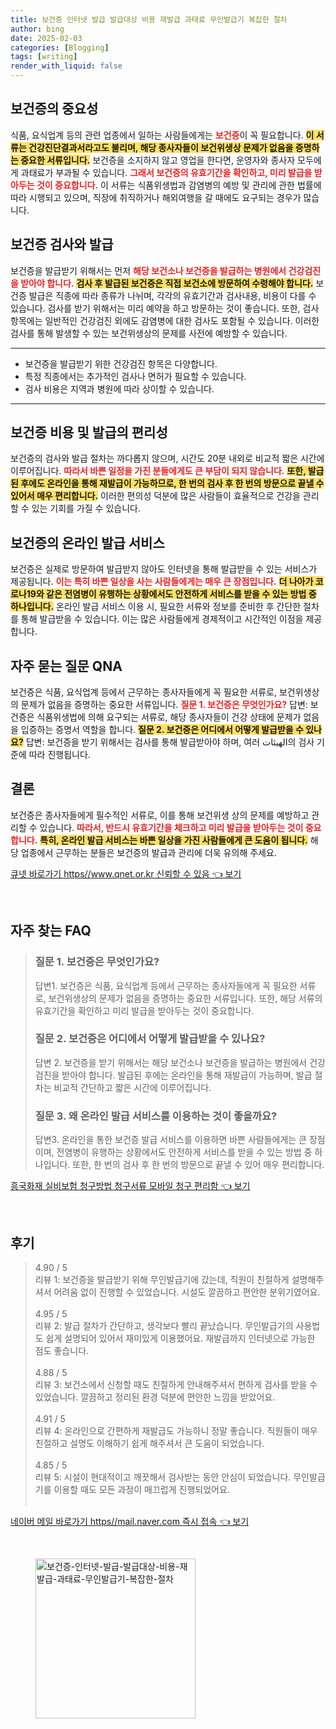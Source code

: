 ```yaml
---
title: 보건증 인터넷 발급 발급대상 비용 재발급 과태료 무인발급기 복잡한 절차
author: bing
date: 2025-02-03
categories: [Blogging]
tags: [writing]
render_with_liquid: false
---
```



<h2 id='보건증의_중요성'>보건증의 중요성</h2>

<p>식품, 요식업계 등의 관련 업종에서 일하는 사람들에게는 <b><span style="color: #ee2323;">보건증</span></b>이 꼭 필요합니다. <b><span style="background-color: #ffe066;">이 서류는 건강진단결과서라고도 불리며, 해당 종사자들이 보건위생상 문제가 없음을 증명하는 중요한 서류입니다.</span></b> 보건증을 소지하지 않고 영업을 한다면, 운영자와 종사자 모두에게 과태료가 부과될 수 있습니다. <b><span style="color: #ee2323;">그래서 보건증의 유효기간을 확인하고, 미리 발급을 받아두는 것이 중요합니다.</span></b> 이 서류는 식품위생법과 감염병의 예방 및 관리에 관한 법률에 따라 시행되고 있으며, 직장에 취직하거나 해외여행을 갈 때에도 요구되는 경우가 많습니다.</p>

<h2 id='보건증_검사와_발급'>보건증 검사와 발급</h2>

<p>보건증을 발급받기 위해서는 먼저 <b><span style="color: #ee2323;">해당 보건소나 보건증을 발급하는 병원에서 건강검진을 받아야 합니다.</span></b> <b><span style="background-color: #ffe066;">검사 후 발급된 보건증은 직접 보건소에 방문하여 수령해야 합니다.</span></b> 보건증 발급은 직종에 따라 종류가 나뉘며, 각각의 유효기간과 검사내용, 비용이 다를 수 있습니다. 검사를 받기 위해서는 미리 예약을 하고 방문하는 것이 좋습니다. 또한, 검사 항목에는 일반적인 건강검진 외에도 감염병에 대한 검사도 포함될 수 있습니다. 이러한 검사를 통해 발생할 수 있는 보건위생상의 문제를 사전에 예방할 수 있습니다.</p>

<hr />

<ul>
    <li>보건증을 발급받기 위한 건강검진 항목은 다양합니다.</li>
    <li>특정 직종에서는 추가적인 검사나 면허가 필요할 수 있습니다.</li>
    <li>검사 비용은 지역과 병원에 따라 상이할 수 있습니다.</li>
</ul>

<hr />

<h2 id='보건증_비용과_발급의_편리성'>보건증 비용 및 발급의 편리성</h2>

<p>보건증의 검사와 발급 절차는 까다롭지 않으며, 시간도 20분 내외로 비교적 짧은 시간에 이루어집니다. <b><span style="color: #ee2323;">따라서 바쁜 일정을 가진 분들에게도 큰 부담이 되지 않습니다.</span></b> <b><span style="background-color: #ffe066;">또한, 발급된 후에도 온라인을 통해 재발급이 가능하므로, 한 번의 검사 후 한 번의 방문으로 끝낼 수 있어서 매우 편리합니다.</span></b> 이러한 편의성 덕분에 많은 사람들이 효율적으로 건강을 관리할 수 있는 기회를 가질 수 있습니다.</p>

<h2 id='보건증의_온라인_발급_서비스'>보건증의 온라인 발급 서비스</h2>

<p>보건증은 실제로 방문하여 발급받지 않아도 인터넷을 통해 발급받을 수 있는 서비스가 제공됩니다. <b><span style="color: #ee2323;">이는 특히 바쁜 일상을 사는 사람들에게는 매우 큰 장점입니다.</span></b> <b><span style="background-color: #ffe066;">더 나아가 코로나19와 같은 전염병이 유행하는 상황에서도 안전하게 서비스를 받을 수 있는 방법 중 하나입니다.</span></b> 온라인 발급 서비스 이용 시, 필요한 서류와 정보를 준비한 후 간단한 절차를 통해 발급받을 수 있습니다. 이는 많은 사람들에게 경제적이고 시간적인 이점을 제공합니다.</p>

<h2 id='자주_묻는_질문_QNA'>자주 묻는 질문 QNA</h2>

<p>보건증은 식품, 요식업계 등에서 근무하는 종사자들에게 꼭 필요한 서류로, 보건위생상의 문제가 없음을 증명하는 중요한 서류입니다. <b><span style="color: #ee2323;">질문 1. 보건증은 무엇인가요?</span></b> 답변: 보건증은 식품위생법에 의해 요구되는 서류로, 해당 종사자들이 건강 상태에 문제가 없음을 입증하는 증명서 역할을 합니다. <b><span style="background-color: #ffe066;">질문 2. 보건증은 어디에서 어떻게 발급받을 수 있나요?</span></b> 답변: 보건증을 받기 위해서는 검사를 통해 발급받아야 하며, 여러 الهيئات의 검사 기준에 따라 진행됩니다.</p>

<h2 id='결론'>결론</h2>

<p>보건증은 종사자들에게 필수적인 서류로, 이를 통해 보건위생 상의 문제를 예방하고 관리할 수 있습니다. <b><span style="color: #ee2323;">따라서, 반드시 유효기간을 체크하고 미리 발급을 받아두는 것이 중요합니다.</span></b> <b><span style="background-color: #ffe066;">특히, 온라인 발급 서비스는 바쁜 일상을 가진 사람들에게 큰 도움이 됩니다.</span></b> 해당 업종에서 근무하는 분들은 보건증의 발급과 관리에 더욱 유의해 주세요.</p>


<p><a class="click-button" title="큐넷 바로가기 https//www.qnet.or.kr 신뢰할 수 있음" href="https://aptwhite.github.io/posts/%ED%81%90%EB%84%B7-%EB%B0%94%EB%A1%9C%EA%B0%80%EA%B8%B0-httpswww.qnet.or.kr-%EC%8B%A0%EB%A2%B0%ED%95%A0-%EC%88%98-%EC%9E%88%EC%9D%8C/" rel="dofollow">큐넷 바로가기 https//www.qnet.or.kr 신뢰할 수 있음 👈 보기</a></p><br>
<h2 id='자주_찾는_FAQ'>자주 찾는 FAQ</h2>
<div itemscope="" itemtype="https://schema.org/FAQPage"> 
<blockquote> 
<div itemscope="" itemprop="mainEntity" itemtype="https://schema.org/Question"> 
<h3 itemprop="name">질문 1. 보건증은 무엇인가요?</h3> 
<div itemscope="" itemprop="acceptedAnswer" itemtype="https://schema.org/Answer"> 
<span itemprop="text"> 
<p>답변1. 보건증은 식품, 요식업계 등에서 근무하는 종사자들에게 꼭 필요한 서류로, 보건위생상의 문제가 없음을 증명하는 중요한 서류입니다. 또한, 해당 서류의 유효기간을 확인하고 미리 발급을 받아두는 것이 중요합니다.</p> 
</span> 
</div> 
</div> 

<div itemscope="" itemprop="mainEntity" itemtype="https://schema.org/Question"> 
<h3 itemprop="name">질문 2. 보건증은 어디에서 어떻게 발급받을 수 있나요?</h3> 
<div itemscope="" itemprop="acceptedAnswer" itemtype="https://schema.org/Answer"> 
<span itemprop="text"> 
<p>답변 2. 보건증을 받기 위해서는 해당 보건소나 보건증을 발급하는 병원에서 건강검진을 받아야 합니다. 발급된 후에는 온라인을 통해 재발급이 가능하며, 발급 절차는 비교적 간단하고 짧은 시간에 이루어집니다.</p> 
</span> 
</div> 
</div> 

<div itemscope="" itemprop="mainEntity" itemtype="https://schema.org/Question"> 
<h3 itemprop="name">질문 3. 왜 온라인 발급 서비스를 이용하는 것이 좋을까요?</h3> 
<div itemscope="" itemprop="acceptedAnswer" itemtype="https://schema.org/Answer"> 
<span itemprop="text"> 
<p>답변3. 온라인을 통한 보건증 발급 서비스를 이용하면 바쁜 사람들에게는 큰 장점이며, 전염병이 유행하는 상황에서도 안전하게 서비스를 받을 수 있는 방법 중 하나입니다. 또한, 한 번의 검사 후 한 번의 방문으로 끝낼 수 있어 매우 편리합니다.</p> 
</span> 
</div> 
</div> 
</blockquote> 
</div>
<p><a class="click-button" title="흥국화재 실비보험 청구방법 청구서류 모바일 청구 편리함" href="https://aptwhite.github.io/posts/%ED%9D%A5%EA%B5%AD%ED%99%94%EC%9E%AC-%EC%8B%A4%EB%B9%84%EB%B3%B4%ED%97%98-%EC%B2%AD%EA%B5%AC%EB%B0%A9%EB%B2%95-%EC%B2%AD%EA%B5%AC%EC%84%9C%EB%A5%98-%EB%AA%A8%EB%B0%94%EC%9D%BC-%EC%B2%AD%EA%B5%AC-%ED%8E%B8%EB%A6%AC%ED%95%A8/" rel="dofollow">흥국화재 실비보험 청구방법 청구서류 모바일 청구 편리함 👈 보기</a></p><br>
<h2 id='후기'>후기</h2>
<div itemscope itemtype="https://schema.org/Product">
  <blockquote>
  <div itemprop="review" itemscope itemtype="https://schema.org/Review">
      <div itemprop="reviewRating" itemscope itemtype="https://schema.org/Rating"> <span itemprop="ratingValue">4.90</span> / <span itemprop="bestRating">5</span> </div>
      <span itemprop="reviewBody">리뷰 1: 보건증을 발급받기 위해 무인발급기에 갔는데, 직원이 친절하게 설명해주셔서 어려움 없이 진행할 수 있었습니다. 시설도 깔끔하고 편안한 분위기였어요.</span>
  </div>
  <br>
  <div itemprop="review" itemscope itemtype="https://schema.org/Review">
      <div itemprop="reviewRating" itemscope itemtype="https://schema.org/Rating"> <span itemprop="ratingValue">4.95</span> / <span itemprop="bestRating">5</span> </div>
      <span itemprop="reviewBody">리뷰 2: 발급 절차가 간단하고, 생각보다 빨리 끝났습니다. 무인발급기의 사용법도 쉽게 설명되어 있어서 재미있게 이용했어요. 재발급까지 인터넷으로 가능한 점도 좋습니다.</span>
  </div>
  <br>
  <div itemprop="review" itemscope itemtype="https://schema.org/Review">
      <div itemprop="reviewRating" itemscope itemtype="https://schema.org/Rating"> <span itemprop="ratingValue">4.88</span> / <span itemprop="bestRating">5</span> </div>
      <span itemprop="reviewBody">리뷰 3: 보건소에서 신청할 때도 친절하게 안내해주셔서 편하게 검사를 받을 수 있었습니다. 깔끔하고 정리된 환경 덕분에 편안한 느낌을 받았어요.</span>
  </div>
  <br>
  <div itemprop="review" itemscope itemtype="https://schema.org/Review">
      <div itemprop="reviewRating" itemscope itemtype="https://schema.org/Rating"> <span itemprop="ratingValue">4.91</span> / <span itemprop="bestRating">5</span> </div>
      <span itemprop="reviewBody">리뷰 4: 온라인으로 간편하게 재발급도 가능하니 정말 좋습니다. 직원들이 매우 친절하고 설명도 이해하기 쉽게 해주셔서 큰 도움이 되었습니다.</span>
  </div>
  <br>
  <div itemprop="review" itemscope itemtype="https://schema.org/Review">
      <div itemprop="reviewRating" itemscope itemtype="https://schema.org/Rating"> <span itemprop="ratingValue">4.85</span> / <span itemprop="bestRating">5</span> </div>
      <span itemprop="reviewBody">리뷰 5: 시설이 현대적이고 깨끗해서 검사받는 동안 안심이 되었습니다. 무인발급기를 이용할 때도 모든 과정이 매끄럽게 진행되었어요.</span>
  </div>
  <br>
  </blockquote>
</div>
<p><a class="click-button" title="네이버 메일 바로가기 https//mail.naver.com 즉시 접속" href="https://aptwhite.github.io/posts/%EB%84%A4%EC%9D%B4%EB%B2%84-%EB%A9%94%EC%9D%BC-%EB%B0%94%EB%A1%9C%EA%B0%80%EA%B8%B0-httpsmail.naver.com-%EC%A6%89%EC%8B%9C-%EC%A0%91%EC%86%8D/" rel="dofollow">네이버 메일 바로가기 https//mail.naver.com 즉시 접속 👈 보기</a></p><br>
<figure class="image"><img src="https://aptwhite.github.io/assets/img/thumbnail/보건증-인터넷-발급-발급대상-비용-재발급-과태료-무인발급기-복잡한-절차.webp" alt="보건증-인터넷-발급-발급대상-비용-재발급-과태료-무인발급기-복잡한-절차" width="256" height="256"></figure>